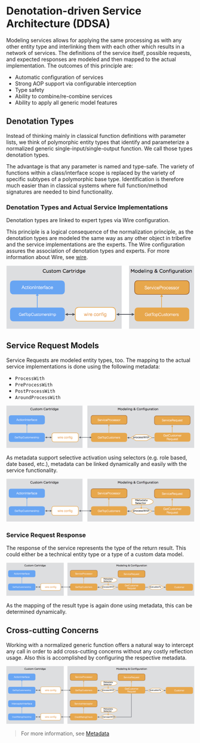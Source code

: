 # Denotation-driven Service Architecture (DDSA)

Modeling services allows for applying the same processing as with any other entity type and interlinking them with each other which results in a network of services. The definitions of the service itself, possible requests, and expected responses are modeled and then mapped to the actual implementation. The outcomes of this principle are:

* Automatic configuration of services
* Strong AOP support via configurable interception
* Type safety
* Ability to combine/re-combine services
* Ability to apply all generic model features

## Denotation Types

Instead of thinking mainly in classical function definitions with parameter lists, we think of polymorphic entity types that identify and parameterize a normalized generic single-input/single-output function. We call those types denotation types.

The advantage is that any parameter is named and type-safe. The variety of functions within a class/interface scope is replaced by the variety of specific subtypes of a polymorphic base type. Identification is therefore much easier than in classical systems where full function/method signatures are needed to bind functionality.

### Denotation Types and Actual Service Implementations

Denotation types are linked to expert types via Wire configuration.

This principle is a logical consequence of the normalization principle, as the denotation types are modeled the same way as any other object in tribefire and the service implementations are the experts. The Wire configuration assures the association of denotation types and experts. For more information about Wire, see [wire](asset://tribefire.cortex.documentation:concepts-doc/features/wire/wire.md).

![](../images/wire_diagram_denot_and_experts.png)

## Service Request Models

Service Requests are modeled entity types, too. The mapping to the actual service implementations is done using the following metadata:

* `ProcessWith`
* `PreProcessWith`
* `PostProcessWith`
* `AroundProcessWith`

![](../images/wire_diagram_metadata1.png)

As metadata support selective activation using selectors (e.g. role based, date based, etc.), metadata can be linked dynamically and easily with the service functionality.

![](../images/wire_diagram_metadata2.png)

### Service Request Response

The response of the service represents the type of the return result. This could either be a technical entity type or a type of a custom data model.

![](../images/wire_diagram_metadata3.png)

As the mapping of the result type is again done using metadata, this can be determined dynamically.

## Cross-cutting Concerns

Working with a normalized generic function offers a natural way to intercept any call in order to add cross-cutting concerns without any costly reflection usage. Also this is accomplished by configuring the respective metadata.

![](../images/wire_diagram_metadata4.png)

> For more information, see [Metadata](asset://tribefire.cortex.documentation:concepts-doc/metadata/general_metadata_properties.md)
